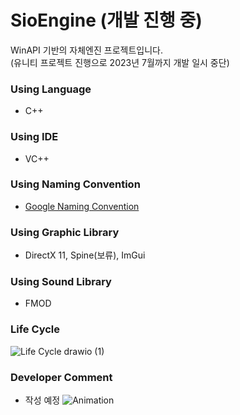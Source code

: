 # SioEngine (개발 진행 중)
WinAPI 기반의 자체엔진 프로젝트입니다.
<br>
(유니티 프로젝트 진행으로 2023년 7월까지 개발 일시 중단)

### Using Language
* C++

### Using IDE
* VC++

### Using Naming Convention
* [Google Naming Convention](https://google.github.io/styleguide/cppguide.html#General_Naming_Rules)

### Using Graphic Library
* DirectX 11, Spine(보류), ImGui

### Using Sound Library
* FMOD

### Life Cycle
![Life Cycle drawio (1)](https://user-images.githubusercontent.com/38973547/206721528-f65760ad-8d38-459d-8a3e-d63f1dcae06d.png)

### Developer Comment
* 작성 예정
![Animation](https://user-images.githubusercontent.com/38973547/212535948-67010205-6edd-4f72-bb85-eb2ed1f9a024.gif)
